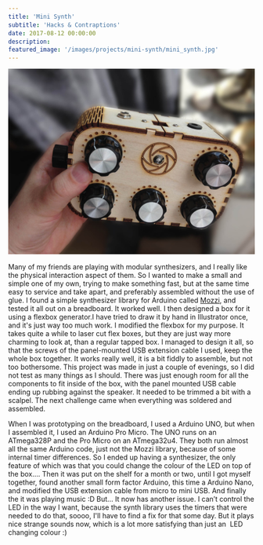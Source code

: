```yaml
---
title: 'Mini Synth'
subtitle: 'Hacks & Contraptions'
date: 2017-08-12 00:00:00
description: 
featured_image: '/images/projects/mini-synth/mini_synth.jpg'
---
```


![](/images/projects/mini-synth/mini_synth.jpg)

Many of my friends are playing with modular synthesizers, and I really like the physical interaction aspect of them. So I wanted to make a small and simple one of my own, trying to make something fast, but at the same time easy to service and take apart, and preferably assembled without the use of glue. I found a simple synthesizer library for Arduino called [Mozzi](https://sensorium.github.io/Mozzi/), and tested it all out on a breadboard. It worked well. I then designed a box for it using a flexbox generator.I have tried to draw it by hand in Illustrator once, and it's just way too much work. I modified the flexbox for my purpose. It takes quite a while to laser cut flex boxes, but they are just way more charming to look at, than a regular tapped box.
I managed to design it all, so that the screws of the panel-mounted USB extension cable I used, keep the whole box together. It works really well, it is a bit fiddly to assemble, but not too bothersome.
This project was made in just a couple of evenings, so I did not test as many things as I should.
There was just enough room for all the components to fit inside of the box, with the panel mounted USB cable ending up rubbing against the speaker. It needed to be trimmed a bit with a scalpel.
The next challenge came when everything was soldered and assembled.

When I was prototyping on the breadboard, I used a Arduino UNO, but when I assembled it, I used an Arduino Pro Micro. The UNO runs on an ATmega328P and the Pro Micro on an ATmega32u4. They both run almost all the same Arduino code, just not the Mozzi library, because of some internal timer differences.
So I ended up having a synthesizer, the only feature of which was that you could change the colour of the LED on top of the box….
Then it was put on the shelf for a month or two, until I got myself together, found another small form factor Arduino, this time a Arduino Nano, and modified the USB extension cable from micro to mini USB.
And finally the it was playing music :D
But… It now has another issue. I can’t control the LED in the way I want, because the synth library uses the timers that were needed to do that, soooo, I'll have to find a fix for that some day.
But it plays nice strange sounds now, which is a lot more satisfying than just an  LED changing colour :)